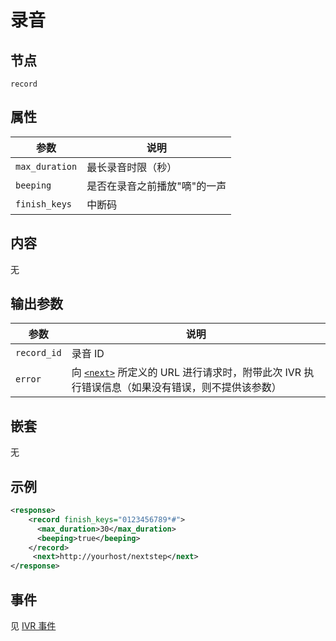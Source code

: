 # 录音
<!-- toc -->

## 节点

```
record
```

## 属性

| 参数                  | 说明                                      |
| --------------------- |  ---------------------------------------- |
| `max_duration`        | 最长录音时限（秒）                        |
| `beeping`             | 是否在录音之前播放"嘀"的一声              |
| `finish_keys`         | 中断码                                    |

## 内容
无

## 输出参数
参数            | 说明                   
--------------- | -----------------------
`record_id`     | 录音 ID
`error`         | 向 [`<next>`](./next.md) 所定义的 URL 进行请求时，附带此次 IVR 执行错误信息（如果没有错误，则不提供该参数）


## 嵌套
无
   
## 示例

```xml
<response>
    <record finish_keys="0123456789*#">
      <max_duration>30</max_duration>
      <beeping>true</beeping>
    </record>
     <next>http://yourhost/nextstep</next>
</response>
```


## 事件

见 [IVR 事件](../evt/ivr/index.md)
